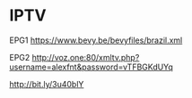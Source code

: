 # IPTV
EPG1
https://www.bevy.be/bevyfiles/brazil.xml

EPG2
http://voz.one:80/xmltv.php?username=alexfnt&password=vTFBGKdUYq

http://bit.ly/3u40blY
